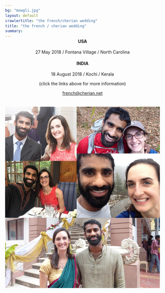 ```yaml
---
bg: "mowgli.jpg"
layout: default
crawlertitle: "the french/cherian wedding"
title: "the french / cherian wedding"
summary:
---
```


<div style="margin-top: -4%; margin-bottom: 7%" align="center" markdown="1">

#### USA

27 May 2018 / Fontana Village / North Carolina


#### INDIA

18 August 2018 / Kochi / Kerala

(click the links above for more information)

[french@cherian.net](mailto:french@cherian.net)

</div>

<img class="collage" style=""  src="assets/images/collage.jpg">

<!-- {% for post in site.posts limit: 5 %} -->
<!--   <article class="index-page"> -->
<!--     <h2><a href="{{ post.url | relative_url }}">{{ post.title }}</a></h2> -->
<!--     {{ post.excerpt }} -->
<!--   </article> -->
<!-- {% endfor %} -->
